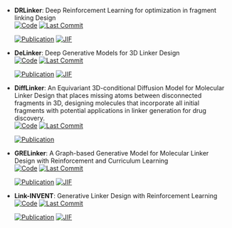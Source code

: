 



- **DRLinker**: Deep Reinforcement Learning for optimization in fragment linking Design  
    [![Code](https://img.shields.io/github/stars/biomed-AI/DRlinker?style=for-the-badge&logo=github)](https://github.com/biomed-AI/DRlinker) 
    [![Last Commit](https://img.shields.io/github/last-commit/biomed-AI/DRlinker?style=for-the-badge&logo=github)](https://github.com/biomed-AI/DRlinker) 

    [![Publication](https://img.shields.io/badge/Publication-Citations:30-blue?style=for-the-badge&logo=bookstack)](https://doi.org/10.1021/acs.jcim.2c00982) 
    [![JIF](https://img.shields.io/badge/Impact_Factor-5.60-purple?style=for-the-badge&logo=academia)](https://doi.org/10.1021/acs.jcim.2c00982)



- **DeLinker**: Deep Generative Models for 3D Linker Design  
    [![Code](https://img.shields.io/github/stars/oxpig/DeLinker?style=for-the-badge&logo=github)](https://github.com/oxpig/DeLinker) 
    [![Last Commit](https://img.shields.io/github/last-commit/oxpig/DeLinker?style=for-the-badge&logo=github)](https://github.com/oxpig/DeLinker) 

    [![Publication](https://img.shields.io/badge/Publication-Citations:155-blue?style=for-the-badge&logo=bookstack)](https://doi.org/10.1021/acs.jcim.9b01120) 
    [![JIF](https://img.shields.io/badge/Impact_Factor-5.60-purple?style=for-the-badge&logo=academia)](https://doi.org/10.1021/acs.jcim.9b01120)



- **DiffLinker**: An Equivariant 3D-conditional Diffusion Model for Molecular Linker Design that places missing atoms between disconnected fragments in 3D, designing molecules that incorporate all initial fragments with potential applications in linker generation for drug discovery.  
    [![Code](https://img.shields.io/github/stars/igashov/DiffLinker?style=for-the-badge&logo=github)](https://github.com/igashov/DiffLinker) 
    [![Last Commit](https://img.shields.io/github/last-commit/igashov/DiffLinker?style=for-the-badge&logo=github)](https://github.com/igashov/DiffLinker) 

    [![Publication](https://img.shields.io/badge/Publication-Citations:0-blue?style=for-the-badge&logo=bookstack)](https://doi.org/10.5281/zenodo.10515726) 



- **GRELinker**: A Graph-based Generative Model for Molecular Linker Design with Reinforcement and Curriculum Learning  
    [![Code](https://img.shields.io/github/stars/howzh728/GRELinker?style=for-the-badge&logo=github)](https://github.com/howzh728/GRELinker) 
    [![Last Commit](https://img.shields.io/github/last-commit/howzh728/GRELinker?style=for-the-badge&logo=github)](https://github.com/howzh728/GRELinker) 

    [![Publication](https://img.shields.io/badge/Publication-Citations:0-blue?style=for-the-badge&logo=bookstack)](https://doi.org/10.1021/acs.jcim.3c01700) 
    [![JIF](https://img.shields.io/badge/Impact_Factor-5.60-purple?style=for-the-badge&logo=academia)](https://doi.org/10.1021/acs.jcim.3c01700)



- **Link-INVENT**: Generative Linker Design with Reinforcement Learning  
    [![Code](https://img.shields.io/github/stars/MolecularAI/Reinvent?style=for-the-badge&logo=github)](https://github.com/MolecularAI/Reinvent) 
    [![Last Commit](https://img.shields.io/github/last-commit/MolecularAI/Reinvent?style=for-the-badge&logo=github)](https://github.com/MolecularAI/Reinvent) 

    [![Publication](https://img.shields.io/badge/Publication-Citations:24-blue?style=for-the-badge&logo=bookstack)](https://doi.org/10.1039/d2dd00115b) 
    [![JIF](https://img.shields.io/badge/Impact_Factor-6.20-purple?style=for-the-badge&logo=academia)](https://doi.org/10.1039/d2dd00115b)


